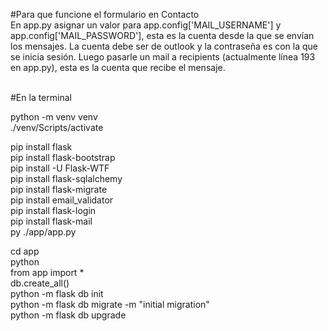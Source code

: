 #Para que funcione el formulario en Contacto\
En app.py asignar un valor para app.config['MAIL_USERNAME'] y app.config['MAIL_PASSWORD'], esta es la cuenta desde la que se envían los mensajes. La cuenta debe ser de outlook y la contraseña es con la que se inicia sesión. Luego pasarle un mail a recipients (actualmente línea 193 en app.py), esta es la cuenta que recibe el mensaje.

\
#En la terminal

python -m venv venv\
./venv/Scripts/activate

pip install flask\
pip install flask-bootstrap\
pip install -U Flask-WTF\
pip install flask-sqlalchemy\
pip install flask-migrate\
pip install email_validator\
pip install flask-login\
pip install flask-mail\
py ./app/app.py

cd app\
python\
from app import *\
db.create_all()\
python -m flask db init\
python -m flask db migrate -m "initial migration"\
python -m flask db upgrade
